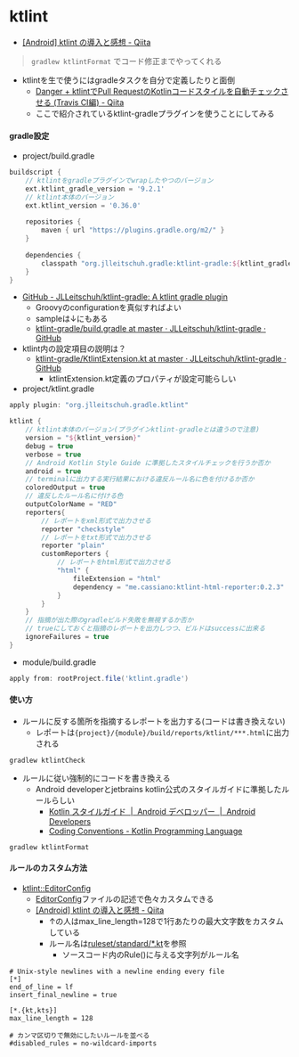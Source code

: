 # ktlint
- [[Android] ktlint の導入と感想 - Qiita](https://qiita.com/hkusu/items/f1c55a0e0d03543b24d5)
> `gradlew ktlintFormat` でコード修正までやってくれる

- ktlintを生で使うにはgradleタスクを自分で定義したりと面倒
	- [Danger + ktlintでPull RequestのKotlinコードスタイルを自動チェックさせる (Travis CI編) - Qiita](https://qiita.com/kafumi/items/1a9f59d6f845808604df)
	- ここで紹介されているktlint-gradleプラグインを使うことにしてみる

#### gradle設定
- project/build.gradle
```:project/build.gradle
buildscript {
	// ktlintをgradleプラグインでwrapしたやつのバージョン
	ext.ktlint_gradle_version = '9.2.1'
	// ktlint本体のバージョン
	ext.ktlint_version = '0.36.0'
	
	repositories {
		maven { url "https://plugins.gradle.org/m2/" }
	}
	
	dependencies {
		classpath "org.jlleitschuh.gradle:ktlint-gradle:${ktlint_gradle_version}"
	}
}
```

- [GitHub - JLLeitschuh/ktlint-gradle: A ktlint gradle plugin](https://github.com/JLLeitschuh/ktlint-gradle#configuration)
	- Groovyのconfigurationを真似すればよい
	- sampleは↓にもある
	- [ktlint-gradle/build.gradle at master · JLLeitschuh/ktlint-gradle · GitHub](https://github.com/JLLeitschuh/ktlint-gradle/blob/master/samples/kotlin-gradle/build.gradle)
- ktlint内の設定項目の説明は？	
	- [ktlint-gradle/KtlintExtension.kt at master · JLLeitschuh/ktlint-gradle · GitHub](https://github.com/JLLeitschuh/ktlint-gradle/blob/master/plugin/src/main/kotlin/org/jlleitschuh/gradle/ktlint/KtlintExtension.kt)
		- ktlintExtension.kt定義のプロパティが設定可能らしい
- project/ktlint.gradle
```:project/ktlint.gradle
apply plugin: "org.jlleitschuh.gradle.ktlint"

ktlint {
	// ktlint本体のバージョン(プラグインktlint-gradleとは違うので注意)
	version = "${ktlint_version}"
    debug = true
    verbose = true
	// Android Kotlin Style Guide に準拠したスタイルチェックを行うか否か
    android = true
	// terminalに出力する実行結果における違反ルール名に色を付けるか否か
	coloredOutput = true
	// 違反したルール名に付ける色
    outputColorName = "RED"
    reporters{
		// レポートをxml形式で出力させる
        reporter "checkstyle"
		// レポートをtxt形式で出力させる
        reporter "plain"
        customReporters {
			// レポートをhtml形式で出力させる
            "html" {
                fileExtension = "html"
                dependency = "me.cassiano:ktlint-html-reporter:0.2.3"
            }
        }
    }
	// 指摘が出た際のgradleビルド失敗を無視するか否か
	// trueにしておくと指摘のレポートを出力しつつ、ビルドはsuccessに出来る
    ignoreFailures = true
}
```

- module/build.gradle
```:module/build.gradle
apply from: rootProject.file('ktlint.gradle')
```

#### 使い方

- ルールに反する箇所を指摘するレポートを出力する(コードは書き換えない)
	- レポートは`{project}/{module}/build/reports/ktlint/***.html`に出力される
```
gradlew ktlintCheck
```

- ルールに従い強制的にコードを書き換える
	- Android developerとjetbrains kotlin公式のスタイルガイドに準拠したルールらしい
		- [Kotlin スタイルガイド  \|  Android デベロッパー  |  Android Developers](https://developer.android.com/kotlin/style-guide)
		- [Coding Conventions - Kotlin Programming Language](https://kotlinlang.org/docs/reference/coding-conventions.html)
```
gradlew ktlintFormat
```

#### ルールのカスタム方法
- [ktlint::EditorConfig](https://github.com/pinterest/ktlint#editorconfig)
	- [EditorConfig](https://editorconfig.org/#example-file)ファイルの記述で色々カスタムできる
	- [[Android] ktlint の導入と感想 - Qiita](https://qiita.com/hkusu/items/f1c55a0e0d03543b24d5#lint-の実行)
		- ↑の人はmax_line_length=128で1行あたりの最大文字数をカスタムしている
		- ルール名は[ruleset/standard/*.kt](https://github.com/pinterest/ktlint/blob/master/ktlint-ruleset-standard/src/main/kotlin/com/pinterest/ktlint/ruleset/standard/NoWildcardImportsRule.kt)を参照
			- ソースコード内のRule()に与える文字列がルール名

```:.editorconfig
# Unix-style newlines with a newline ending every file
[*]
end_of_line = lf
insert_final_newline = true

[*.{kt,kts}]
max_line_length = 128

# カンマ区切りで無効にしたいルールを並べる
#disabled_rules = no-wildcard-imports
```